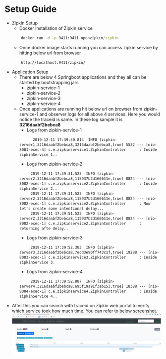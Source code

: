 # Setup Guide

- Zipkin Setup
    - Docker installation of Zipkin service
    ```cmd
        docker run -d -p 9411:9411 openzipkin/zipkin
    ```
    - Once docker image starts running you can access zipkin service by hitting below url from browser
    ```text
        http://localhost:9411/zipkin/
    ```
- Application Setup
    - There are below 4 Springboot applications and they all can be started by bootstrapping jars
        - zipkin-service-1
        - zipkin-service-2
        - zipkin-service-3
        - zipkin-service-4
    - Once applications are running hit below url on browser from zipkin-service-1 and observer logs for all above 4 services. Here you would notice the traceid is same. In these log sample it is **3216daabf2bebca8**
        - Logs from zipkin-service-1
        ```text
              2019-12-11 17:39:30.814  INFO [zipkin-server1,3216daabf2bebca8,3216daabf2bebca8,true] 5532 --- [nio-8081-exec-4] c.e.zipkinservice1.ZipkinController      : Inside zipkinService 1..
        ```
        - Logs from zipkin-service-2
         ```text
              2019-12-11 17:39:31.523  INFO [zipkin-server2,3216daabf2bebca8,115937b2d166611e,true] 8824 --- [nio-8082-exec-1] c.e.zipkinservice2.ZipkinController      : Inside zipkinService 2..
              2019-12-11 17:39:31.523  INFO [zipkin-server2,3216daabf2bebca8,115937b2d166611e,true] 8824 --- [nio-8082-exec-1] c.e.zipkinservice2.ZipkinController      : Now let's create some intentional delay...
              2019-12-11 17:39:51.523  INFO [zipkin-server2,3216daabf2bebca8,115937b2d166611e,true] 8824 --- [nio-8082-exec-1] c.e.zipkinservice2.ZipkinController      : returning afte delay..
         ```
        - Logs from zipkin-service-3
         ```text
              2019-12-11 17:39:52.303  INFO [zipkin-server3,3216daabf2bebca8,7ecd3e90ff743c1f,true] 19288 --- [nio-8083-exec-1] c.e.zipkinservice3.ZipkinController      : Inside zipkinService 3.
         ```
        - Logs from zipkin-service-4
         ```text
              2019-12-11 17:39:52.887  INFO [zipkin-server4,3216daabf2bebca8,695f19a91f3ab153,true] 18388 --- [nio-8084-exec-1] c.e.zipkinservice4.ZipkinController      : Inside zipkinService 4..
         ```
- After this you can search with traceid on Zipkin web portal to verify which service took how much time. You can refer to below screenshot.
    ![Zipkin screenshot](zipkin.png)
        
    